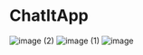 # ChatItApp
![image (2)](https://user-images.githubusercontent.com/47485482/120320901-4fbaf180-c300-11eb-8228-21b220af5049.png)
![image (1)](https://user-images.githubusercontent.com/47485482/120320914-521d4b80-c300-11eb-93ab-1276981e3faf.png)
![image](https://user-images.githubusercontent.com/47485482/120320917-534e7880-c300-11eb-8b5f-9da88863d61d.png)
